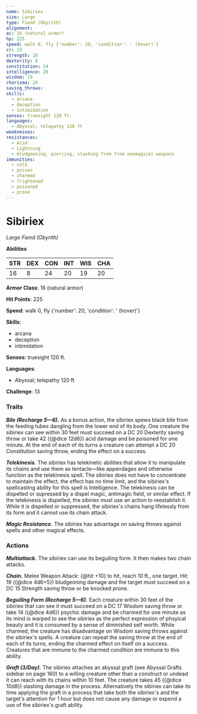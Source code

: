 ```yaml
---
name: Sibiriex
size: Large
type: Fiend (Obyrith)
alignment: 
ac: 16 (natural armor)
hp: 225
speed: walk 0, fly {'number': 20, 'condition': ' (hover)'}
cr: 13
strength: 16
dexterity: 8
constitution: 24
intelligence: 20
wisdom: 19
charisma: 20
saving_throws:
skills:
  - arcana
  - deception
  - intimidation
senses: truesight 120 ft.
languages:
  - Abyssal; telepathy 120 ft
weaknesses:
resistances:
  - Acid
  - Lightning
  - bludgeoning, piercing, slashing from from nonmagical weapons
immunities:
  - cold
  - poison
  - charmed
  - frightened
  - poisoned
  - prone
---
```


# Sibiriex

*Large Fiend (Obyrith)*

**Abilities**

| STR | DEX | CON | INT | WIS | CHA |
| --- | --- | --- | --- | --- | --- |
| 16 | 8 | 24 | 20 | 19 | 20 |

**Armor Class**: 16 (natural armor)

**Hit Points**: 225

**Speed**: walk 0, fly {'number': 20, 'condition': ' (hover)'}

**Skills**:
  - arcana
  - deception
  - intimidation

**Senses**: truesight 120 ft.

**Languages**:
  - Abyssal; telepathy 120 ft

**Challenge**: 13

### Traits
***Bile (Recharge 5—6).*** As a bonus action, the sibiriex spews black bile from the feeding tubes dangling from the lower end of its body. One creature the sibiriex can see within 30 feet must succeed on a DC 20 Dexterity saving throw or take 42 ({@dice 12d6}) acid damage and be poisoned for one minute. At the end of each of its turns a creature can attempt a DC 20 Constitution saving throw, ending the effect on a success.

***Telekinesis.*** The sibiriex has telekinetic abilities that allow it to manipulate its chains and use them as tentacle—like appendages and otherwise function as the telekinesis spell. The sibiriex does not have to concentrate to maintain the effect, the effect has no time limit, and the sibiriex's spellcasting ability for this spell is Intelligence. The telekinesis can be dispelled or supressed by a dispel magic, antimagic field, or similar effect. If the telekinesis is dispelled, the sibiriex must use an action to reestablish it. While it is dispelled or suppressed, the sibiriex's chains hang lifelessly from its form and it cannot use its chain attack.

***Magic Resistance.*** The sibiriex has advantage on saving throws against spells and other magical effects.

### Actions
***Multiattack.*** The sibiriex can use its beguiling form. It then makes two chain attacks.

***Chain.*** Melee Weapon Attack: {@hit +10} to hit, reach 10 ft., one target. Hit: 19 ({@dice 4d6+5}) bludgeoning damage and the target must succeed on a DC 15 Strength saving throw or be knocked prone.

***Beguiling Form (Recharge 5—6).*** Each creature within 30 feet of the sibiriex that can see it must succeed on a DC 17 Wisdom saving throw or take 14 ({@dice 4d6}) psychic damage and be charmed for one minute as its mind is warped to see the sibiriex as the perfect expression of phsyical beauty and it is consumed by a sense of diminished self worth. While charmed, the creature has disadvantage on Wisdom saving throws against the sibiriex's spells. A creature can repeat the saving throw at the end of each of its turns, ending the charmed effect on itself on a success. Creatures that are immune to the charmed condition are immune to this ability.

***Graft (3/Day).*** The sibiriex attaches an abyssal graft (see Abyssal Grafts sidebar on page 160) to a willing creature other than a construct or undead it can reach with its chains within 10 feet. The creature takes 45 ({@dice 10d8}) slashing damage in the process. Alternatively the sibiriex can take its time applying the graft in a process that take both the sibiriex's and the target's attention for 1 hour but does not cause any damage or expend a use of the sibiriex's graft ability.

